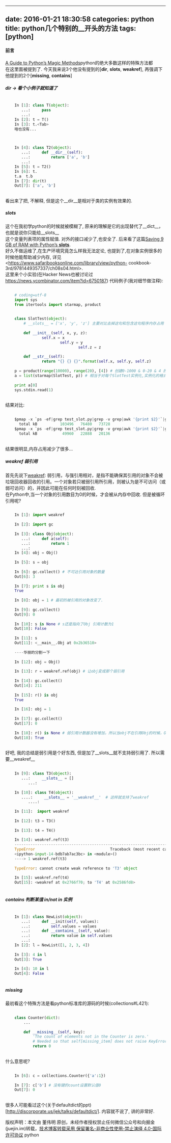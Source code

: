 
---
date: 2016-01-21 18:30:58
categories: python
title: python几个特别的__开头的方法
tags: [python]
---
#### 前言
[A Guide to Python’s Magic
Methods](http://www.rafekettler.com/magicmethods.html)python的绝大多数这样的特殊方法都  
在这里面被提到了. 今天我来说3个他没有提到的[__dir__, __slots__, __weakref__],
再强调下他提到的2个[__missing__, __contains__]
##### __dir__ -> 看个小例子就知道了

``` python    
    
    In [1]: class T(object):  
       ...:     pass  
       ...:  
    In [2]: t = T()  
    In [3]: t.<Tab>  
    啥也没有...  
      
```
  
``` python    
    
    In [4]: class T2(object):  
       ...:     def __dir__(self):  
       ...:         return ['a', 'b']  
       ...:  
    In [5]: t = T2()  
    In [6]: t.  
    t.a  t.b  
    In [7]: dir(t)  
    Out[7]: ['a', 'b']  
      
```
  
看出来了把, 不解释, 但是这个__dir__是相对于类的实例有效果的.
##### __slots__
这个在我初学python的时候就被模糊了, 原来的理解是它的出现替代了__dict__，也就是说你只能给__slots__  
这个变量列表项的属性赋值. 对外的接口减少了,也安全了. 后来看了这篇[Saving 9 GB of RAM with Python’s
**slots**](http://tech.oyster.com/save-ram-with-python-slots/).  
好久不做运维了,在生产环境究竟怎么样我无法定论, 也提到了,在对象实例很多的时候他能帮助减少内存,
详见<https://www.safaribooksonline.com/library/view/python-
cookbook-3rd/9781449357337/ch08s04.html>.  
这里来个小实验(在Hacker News也被讨论过<https://news.ycombinator.com/item?id=6750187>)
代码例子(我对细节做注释):

``` python    
    
    # coding=utf-8  
    import sys  
    from itertools import starmap, product  
      
      
    class SlotTest(object):  
        # __slots__ = ['x', 'y', 'z'] 主要对比去掉这句和包含这句程序内存占用  
      
        def __init__(self, x, y, z):  
                self.x = x  
                        self.y = y  
                                self.z = z  
      
        def __str__(self):  
                return "{} {} {}".format(self.x, self.y, self.z)  
      
    p = product(range(10000), range(20), [4]) # 创建0-1000 & 0-20 & 4 的笛卡尔积  
    a = list(starmap(SlotTest, p)) # 相当于对每个SlotTest实例化,实例化的格式是p的长度  
      
    print a[0]  
    sys.stdin.read(1)  
      
```
  
结果对比:

``` python    
    
    $pmap -x `ps -ef|grep test_slot.py|grep -v grep|awk '{print $2}'`|grep total # 未使用__slots__  
      total kB          103496   76480   73728  
    $pmap -x `ps -ef|grep test_slot.py|grep -v grep|awk '{print $2}'`|grep total # 使用了__slots__  
      total kB           49960   22888   20136  
      
```
  
结果很明显,内存占用减少了很多…
##### __weakref__ 弱引用
首先先说下[weakref](http://zh.wikipedia.org/wiki/%E5%BC%B1%E5%BC%95%E7%94%A8):
弱引用，与强引用相对，是指不能确保其引用的对象不会被垃圾回收器回收的引用。一个对象若只被弱引用所引用，则被认为是不可访问（或弱可访问）的，并因此可能在任何时刻被回收.  
在Python中,当一个对象的引用数目为0的时候，才会被从内存中回收. 但是被循环引用呢?

``` python    
    
    In [1]: import weakref  
      
    In [2]: import gc  
      
    In [3]: class Obj(object):  
       ...:     def a(self):  
       ...:         return 1  
       ...:  
    In [4]: obj = Obj()  
      
    In [5]: s = obj  
      
    In [6]: gc.collect() # 不可达引用对象的数量  
    Out[6]: 3  
      
    In [7]: print s is obj  
    True  
      
    In [8]: obj = 1 # 最初的被引用的对象改变了.  
      
    In [9]: gc.collect()  
    Out[9]: 0  
      
    In [10]: s is None # s还是指向了Obj 引用计数为1  
    Out[10]: False  
      
    In [11]: s  
    Out[11]: <__main__.Obj at 0x2b36510>  
      
    ----华丽的分割一下  
      
    In [12]: obj = Obj()  
      
    In [13]: r = weakref.ref(obj) # 让obj变成那个弱引用  
      
    In [14]: gc.collect()  
    Out[14]: 211  
      
    In [15]: r() is obj  
    True  
      
    In [16]: obj = 1  
      
    In [17]: gc.collect()  
    Out[17]: 0  
      
    In [18]: r() is None # 弱引用计数器没有增加，所以当obj不在引用Obj的时候，Obj对象就被释放了  
    Out[18]: True  
      
```
  
好吧, 我的总结是弱引用是个好东西, 但是加了__slots__就不支持弱引用了. 所以需要__weakref__

``` python    
    
    In [9]: class T3(object):  
       ...:     __slots__ = []  
          ...:  
      
    In [10]: class T4(object):  
       ....:     __slots__ = '__weakref__'  # 这样就支持了weakref  
          ....:  
      
    In [11]:  import weakref  
      
    In [12]: t3 = T3()  
      
    In [13]: t4 = T4()  
      
    In [14]: weakref.ref(t3)  
    ---------------------------------------------------------------------------  
    TypeError                                 Traceback (most recent call last)  
    <ipython-input-14-bdb7ab7ac3bc> in <module>()  
    ----> 1 weakref.ref(t3)  
      
    TypeError: cannot create weak reference to 'T3' object  
      
    In [15]: weakref.ref(t4)  
    Out[15]: <weakref at 0x2766f70; to 'T4' at 0x2586fd8>  
      
```
  
##### __contains__ 判断某值 in/not in 实例

``` python    
    
    In [1]: class NewList(object):  
       ...:     def __init(self, values):  
       ...:         self.values = values  
       ...:     def __contains__(self, value):  
       ...:         return value in self.values  
       ...:  
    In [2]: l = NewList([1, 2, 3, 4])  
      
    In [3]: 4 in l  
    Out[3]: True  
      
    In [4]: 10 in l  
    Out[4]: False  
      
```
  
##### __missing__
最初看这个特殊方法是看python标准库的源码的时候(collections#L421):

``` python    
    
    class Counter(dict):  
        ...  
      
        def __missing__(self, key):  
            'The count of elements not in the Counter is zero.'  
            # Needed so that self[missing_item] does not raise KeyError  
            return 0  
      
```
  
什么意思呢?

``` python    
    
    In [6]: c = collections.Counter({'a':1})  
      
    In [7]: c['b'] # 没有键的count设置默认值0  
    Out[7]: 0  
      
```
  
很多人可能看过这个(关于defaultdict的ppt)[<http://discorporate.us/jek/talks/defaultdict/]>.
内容就不说了, 讲的非常好.

版权声明：本文由 董伟明 原创，未经作者授权禁止任何微信公众号和向掘金(juejin.im)转载，[技术博客转载采用 保留署名-非商业性使用-禁止演绎 4.0-国际许可协议](https://creativecommons.org/licenses/by-nc-nd/4.0/deed.zh)
python
